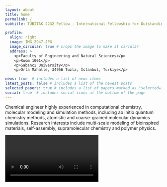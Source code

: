 ```yaml
---
layout: about
title: home
permalink: /
subtitle: TÜBİTAK 2232 Fellow - International Fellowship for Outstanding Researchers @ <a href='https://www.sabanciuniv.edu/'>Sabancı University</a>. 

profile:
  align: right
  image: IMG_2947.JPG
  image_circular: true # crops the image to make it circular
  address: >
    <p>Faculty of Engineering and Natural Sciences</p>
    <p>Room 1001</p>
    <p>Sabancı University</p>
    <p>Orta Mahalle, 34956 Tuzla, İstanbul, Türkiye</p>

news: true  # includes a list of news items
latest_posts: false # includes a list of the newest posts
selected_papers: true # includes a list of papers marked as "selected={true}"
social: true  # includes social icons at the bottom of the page
---
```


Chemical engineer highly experienced in computational chemistry, molecular modeling and simulation methods, including ab initio quantum chemistry methods, atomistic and coarse-grained molecular dynamics simulations. Research interests include multi-scale modeling of bioinspired materials, self-assembly, supramolecular chemistry and polymer physics.


<video src="https://github.com/aysenuriscen/aysenuriscen.github.io/assets/44734742/3853ad4d-fcb0-47d0-acad-8ace75dd9e6f" controls="controls" style="max-width: 350px;">
</video>



